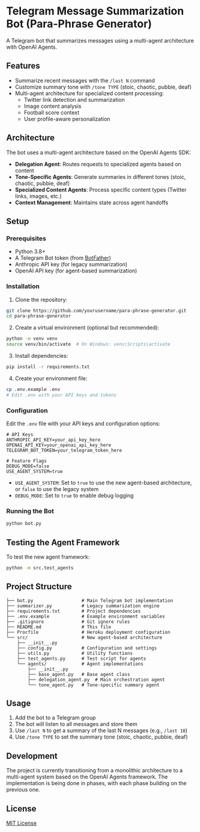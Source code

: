 # Telegram Message Summarization Bot (Para-Phrase Generator)

A Telegram bot that summarizes messages using a multi-agent architecture with OpenAI Agents.

## Features

- Summarize recent messages with the `/last N` command
- Customize summary tone with `/tone TYPE` (stoic, chaotic, pubbie, deaf)
- Multi-agent architecture for specialized content processing:
  - Twitter link detection and summarization
  - Image content analysis
  - Football score context
  - User profile-aware personalization

## Architecture

The bot uses a multi-agent architecture based on the OpenAI Agents SDK:

- **Delegation Agent**: Routes requests to specialized agents based on content
- **Tone-Specific Agents**: Generate summaries in different tones (stoic, chaotic, pubbie, deaf)
- **Specialized Content Agents**: Process specific content types (Twitter links, images, etc.)
- **Context Management**: Maintains state across agent handoffs

## Setup

### Prerequisites

- Python 3.8+
- A Telegram Bot token (from [BotFather](https://t.me/botfather))
- Anthropic API key (for legacy summarization)
- OpenAI API key (for agent-based summarization)

### Installation

1. Clone the repository:
```bash
git clone https://github.com/yourusername/para-phrase-generator.git
cd para-phrase-generator
```

2. Create a virtual environment (optional but recommended):
```bash
python -m venv venv
source venv/bin/activate  # On Windows: venv\Scripts\activate
```

3. Install dependencies:
```bash
pip install -r requirements.txt
```

4. Create your environment file:
```bash
cp .env.example .env
# Edit .env with your API keys and tokens
```

### Configuration

Edit the `.env` file with your API keys and configuration options:

```
# API Keys
ANTHROPIC_API_KEY=your_api_key_here
OPENAI_API_KEY=your_openai_api_key_here
TELEGRAM_BOT_TOKEN=your_telegram_token_here

# Feature Flags
DEBUG_MODE=false
USE_AGENT_SYSTEM=true
```

- `USE_AGENT_SYSTEM`: Set to `true` to use the new agent-based architecture, or `false` to use the legacy system
- `DEBUG_MODE`: Set to `true` to enable debug logging

### Running the Bot

```bash
python bot.py
```

## Testing the Agent Framework

To test the new agent framework:

```bash
python -m src.test_agents
```

## Project Structure

```
├── bot.py                  # Main Telegram bot implementation
├── summarizer.py           # Legacy summarization engine
├── requirements.txt        # Project dependencies
├── .env.example            # Example environment variables
├── .gitignore              # Git ignore rules
├── README.md               # This file
├── Procfile                # Heroku deployment configuration
└── src/                    # New agent-based architecture
    ├── __init__.py
    ├── config.py           # Configuration and settings
    ├── utils.py            # Utility functions
    ├── test_agents.py      # Test script for agents
    └── agents/             # Agent implementations
        ├── __init__.py
        ├── base_agent.py   # Base agent class
        ├── delegation_agent.py  # Main orchestration agent
        └── tone_agent.py   # Tone-specific summary agent
```

## Usage

1. Add the bot to a Telegram group
2. The bot will listen to all messages and store them
3. Use `/last N` to get a summary of the last N messages (e.g., `/last 10`)
4. Use `/tone TYPE` to set the summary tone (stoic, chaotic, pubbie, deaf)

## Development

The project is currently transitioning from a monolithic architecture to a multi-agent system based on the OpenAI Agents framework. The implementation is being done in phases, with each phase building on the previous one.

## License

[MIT License](LICENSE) 